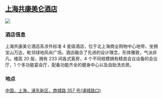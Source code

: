 ## [上海共康美仑酒店](https://hotels.ctrip.com/hotels/1003293.html)

![](http://localhost:3000/hotel_id_035.jpg)

### 酒店信息

上海共康美仑酒店系涉外标准 4 星级酒店，位于北上海商业购物中心地带，坐拥宝山万达，毗邻绿地风尚广场。酒店融合了先进的设计理念，形体雅致，气派非凡。楼高 20 层，拥有 233 间各式客房，4 个不同规模拥有精良会议设备的会议厅，1 个多功能宴会厅，配备功能齐全的健身中心以及自助洗衣房。

### 地点

[中国，上海，浦东新区，商城路 357 号(浦城路口)](https://map.baidu.com/search/%E4%B8%8A%E6%B5%B7%E5%85%B1%E5%BA%B7%E7%BE%8E%E4%BB%91%E9%85%92%E5%BA%97/@13519041.175,3653009.12,19z?querytype=s&da_src=shareurl&wd=%E4%B8%8A%E6%B5%B7%E5%85%B1%E5%BA%B7%E7%BE%8E%E4%BB%91%E9%85%92%E5%BA%97&c=289&src=0&pn=0&sug=0&l=19&b=(13526953.5755661,3640779.3340785;13527977.5755661,3641284.3340785)&from=webmap&biz_forward=%7B%22scaler%22:2,%22styles%22:%22pl%22%7D&device_ratio=2)